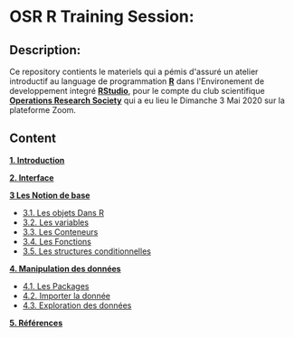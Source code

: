 # OSR R Training Session:

## Description:

Ce repository contients le materiels qui a pémis d'assuré un atelier introductif au language de programmation [**R**](https://cran.r-project.org/) dans l'Environement de developpement integré [**RStudio**](https://rstudio.com/), pour le compte du club scientifique [**Operations Research Society**](https://www.facebook.com/orsocietyclub/) qui a eu lieu le Dimanche 3 Mai 2020 sur la plateforme Zoom.

## Content

**[1. Introduction](#heading--1)**

**[2. Interface](#heading--2)**

**[3 Les Notion de base](#heading--3)**

- [3.1. Les objets Dans R](#heading--3-1)
- [3.2. Les variables](#heading--3-2)
- [3.3. Les Conteneurs](#heading--3-3)
- [3.4. Les Fonctions](#heading--3-4)
- [3.5. Les structures conditionnelles](#heading--3-5)

**[4. Manipulation des données](#heading--4)**

- [4.1. Les Packages](#heading--4-1)
- [4.2. Importer la donnée](#heading--4-2)
- [4.3. Exploration des données](#heading--4-3)

**[5. Références](#heading--4)**
